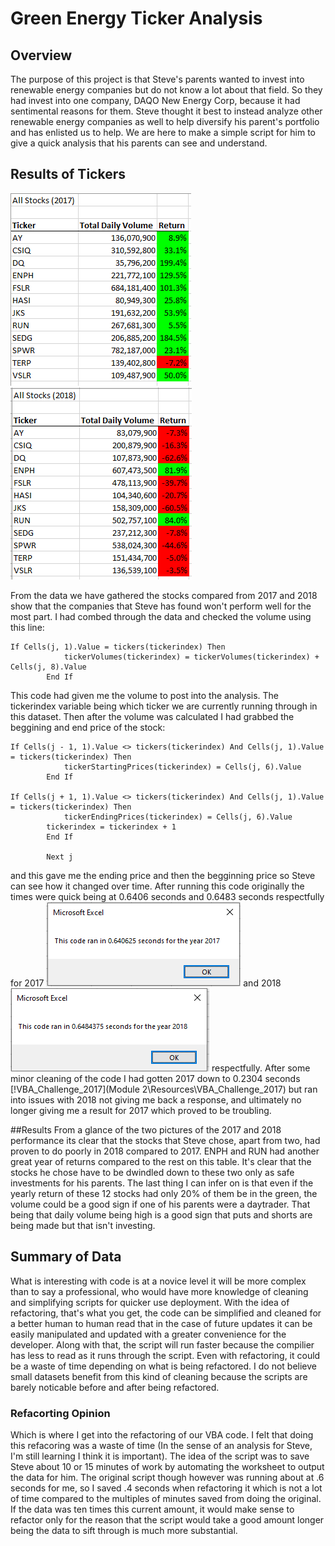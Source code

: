 # Green Energy Ticker Analysis

## Overview
The purpose of this project is that Steve's parents wanted to invest into renewable energy companies but do not know a lot about that field. So they had invest into one company, DAQO New Energy Corp, because it had sentimental reasons for them.  Steve thought it best to instead analyze other renewable energy companies as well to help diversify his parent's portfolio and has enlisted us to help. We are here to make a simple script for him to give a quick analysis that his parents can see and understand.

## Results of Tickers
![StockPerformance2017.PNG](https://github.com/Cyber-Wolfe/-hw2_JoshWolfe_RUT012022/blob/main/Resources/StockPerformance2017.PNG)
![StockPerformance2018](https://github.com/Cyber-Wolfe/-hw2_JoshWolfe_RUT012022/blob/main/Resources/StockPerformance2018.PNG)

From the data we have gathered the stocks compared from 2017 and 2018 show that the companies that Steve has found won't perform well for the most part.  I had combed through the data and checked the volume using this line: 
```
If Cells(j, 1).Value = tickers(tickerindex) Then
            tickerVolumes(tickerindex) = tickerVolumes(tickerindex) + Cells(j, 8).Value
        End If
```
This code had given me the volume to post into the analysis. The tickerindex variable being which ticker we are currently running through in this dataset.  Then after the volume was calculated I had grabbed the beggining and end price of the stock:
     
```
If Cells(j - 1, 1).Value <> tickers(tickerindex) And Cells(j, 1).Value = tickers(tickerindex) Then
            tickerStartingPrices(tickerindex) = Cells(j, 6).Value
        End If
            
If Cells(j + 1, 1).Value <> tickers(tickerindex) And Cells(j, 1).Value = tickers(tickerindex) Then
            tickerEndingPrices(tickerindex) = Cells(j, 6).Value
        tickerindex = tickerindex + 1
        End If
        
        Next j
```
and this gave me the ending price and then the begginning price so Steve can see how it changed over time.  After running this code originally the times were quick being at 0.6406 seconds and 0.6483 seconds respectfully for 2017 ![VBA_Challenge_2017_Unfactored](https://github.com/Cyber-Wolfe/-hw2_JoshWolfe_RUT012022/blob/main/Resources/VBA_Challenge_2017_Unfactored.PNG) and 2018 ![VBA_Challenge_2018_Unfactored](https://github.com/Cyber-Wolfe/-hw2_JoshWolfe_RUT012022/blob/main/Resources/VBA_Challenge_2018_Unfactored.PNG) respectfully. 
After some minor cleaning of the code I had gotten 2017 down to 0.2304 seconds [!VBA_Challenge_2017](Module 2\Resources\VBA_Challenge_2017) but ran into issues with 2018 not giving me back a response, and ultimately no longer giving me a result for 2017 which proved to be troubling.

##Results
From a glance of the two pictures of the 2017 and 2018 performance its clear that the stocks that Steve chose, apart from two, had proven to do poorly in 2018 compared to 2017. ENPH and RUN had another great year of returns compared to the rest on this table. It's clear that the stocks he chose have to be dwindled down to these two only as safe investments for his parents.  The last thing I can infer on is that even if the yearly return of these 12 stocks had only 20% of them be in the green, the volume could be a good sign if one of his parents were a daytrader. That being that daily volume being high is a good sign that puts and shorts are being made but that isn't investing.  

## Summary of Data
What is interesting with code is at a novice level it will be more complex than to say a professional, who would have more knowledge of cleaning and simplifying scripts for quicker use deployment.  With the idea of refactoring, that's what you get, the code can be simplified and cleaned for a better human to human read that in the case of future updates it can be easily manipulated and updated with a greater convenience for the developer. Along with that, the script will run faster because the compilier has less to read as it runs through the script. Even with refactoring, it could be a waste of time depending on what is being refactored. I do not believe small datasets benefit from this kind of cleaning because the scripts are barely noticable before and after being refactored. 
### Refacorting Opinion
Which is where I get into the refactoring of our VBA code. I felt that doing this refacoring was a waste of time (In the sense of an analysis for Steve, I'm still learning I think it is important). The idea of the script was to save Steve about 10 or 15 minutes of work by automating the worksheet to output the data for him. The original script though however was running about at .6 seconds for me, so I saved .4 seconds when refactoring it which is not a lot of time compared to the multiples of minutes saved from doing the original. If the data was ten times this current amount, it would make sense to refactor only for the reason that the script would take a good amount longer being the data to sift through is much more substantial.


